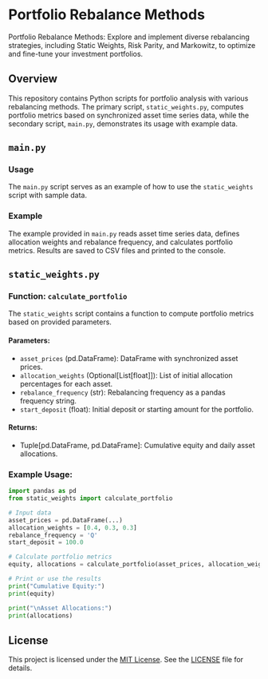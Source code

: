 # Portfolio Rebalance Methods
Portfolio Rebalance Methods: Explore and implement diverse rebalancing strategies, including Static Weights, Risk Parity, and Markowitz, to optimize and fine-tune your investment portfolios.

## Overview

This repository contains Python scripts for portfolio analysis with various rebalancing methods. The primary script, `static_weights.py`, computes portfolio metrics based on synchronized asset time series data, while the secondary script, `main.py`, demonstrates its usage with example data.

## `main.py`

### Usage

The `main.py` script serves as an example of how to use the `static_weights` script with sample data.

### Example

The example provided in `main.py` reads asset time series data, defines allocation weights and rebalance frequency, and calculates portfolio metrics. Results are saved to CSV files and printed to the console.

## `static_weights.py`

### Function: `calculate_portfolio`

The `static_weights` script contains a function to compute portfolio metrics based on provided parameters.

#### Parameters:

- `asset_prices` (pd.DataFrame): DataFrame with synchronized asset prices.
- `allocation_weights` (Optional[List[float]]): List of initial allocation percentages for each asset.
- `rebalance_frequency` (str): Rebalancing frequency as a pandas frequency string.
- `start_deposit` (float): Initial deposit or starting amount for the portfolio.

#### Returns:

- Tuple[pd.DataFrame, pd.DataFrame]: Cumulative equity and daily asset allocations.

### Example Usage:

```python
import pandas as pd
from static_weights import calculate_portfolio

# Input data
asset_prices = pd.DataFrame(...)
allocation_weights = [0.4, 0.3, 0.3]
rebalance_frequency = 'Q'
start_deposit = 100.0

# Calculate portfolio metrics
equity, allocations = calculate_portfolio(asset_prices, allocation_weights, rebalance_frequency, start_deposit)

# Print or use the results
print("Cumulative Equity:")
print(equity)

print("\nAsset Allocations:")
print(allocations)
```

## License
This project is licensed under the [MIT License](LICENSE). See the [LICENSE](https://github.com/py310/portfolio-rebalance-methods/blob/main/LICENSE) file for details.

